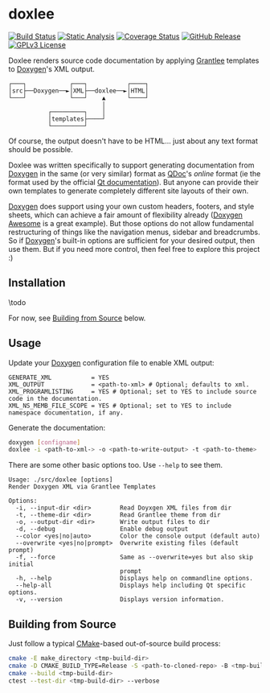 # doxlee

[![Build Status](https://github.com/pcolby/doxlee/actions/workflows/build.yaml/badge.svg)](https://github.com/pcolby/doxlee/actions/workflows/build.yaml)
[![Static Analysis](https://github.com/pcolby/doxlee/actions/workflows/static.yaml/badge.svg)](https://github.com/pcolby/doxlee/actions/workflows/static.yaml)
[![Coverage Status](https://img.shields.io/coveralls/github/pcolby/doxlee?label=Coverage)](https://coveralls.io/github/pcolby/doxlee)
[![GitHub Release](https://img.shields.io/github/v/release/pcolby/doxlee?include_prereleases&label=Release)](https://github.com/pcolby/doxlee/releases/latest)
[![GPLv3 License](https://img.shields.io/badge/License-GPLv3-informational.svg)](https://www.gnu.org/licenses/gpl-3.0.html)

Doxlee renders source code documentation by applying [Grantlee] templates to [Doxygen]'s XML output.

    ┌───┐            ┌───┐           ┌────┐
    │src├──Doxygen──►│XML├──doxlee──►│HTML│
    └───┘            └───┘    ▲      └────┘
                              │
               ┌─────────┐    │
               │templates├────┘
               └─────────┘

Of course, the output doesn't have to be HTML... just about any text format should be possible.

Doxlee was written specifically to support generating documentation from [Doxygen] in the same (or very
similar) format as [QDoc]'s _online_ format (ie the format used by the official [Qt documentation]). But
anyone can provide their own templates to generate completely different site layouts of their own.

[Doxygen] does support using your own custom headers, footers, and style sheets, which can achieve a
fair amount of flexibility already ([Doxygen Awesome] is a great example). But those options do not
allow fundamental restructuring of things like the navigation menus, sidebar and breadcrumbs. So if
[Doxygen]'s built-in options are sufficient for your desired output, then use them. But if you need more
control, then feel free to explore this project :)

## Installation

\todo

For now, see [Building from Source](#building-from-source) below.

## Usage

Update your [Doxygen] configuration file to enable XML output:

```
GENERATE_XML           = YES
XML_OUTPUT             = <path-to-xml> # Optional; defaults to xml.
XML_PROGRAMLISTING     = YES # Optional; set to YES to include source code in the documentation.
XML_NS_MEMB_FILE_SCOPE = YES # Optional; set to YES to include namespace documentation, if any.
```

Generate the documentation:

```sh
doxygen [configname]
doxlee -i <path-to-xml-> -o <path-to-write-output> -t <path-to-theme>
```

There are some other basic options too. Use `--help` to see them.

```
Usage: ./src/doxlee [options]
Render Doxygen XML via Grantlee Templates

Options:
  -i, --input-dir <dir>        Read Doyxgen XML files from dir
  -t, --theme-dir <dir>        Read Grantlee theme from dir
  -o, --output-dir <dir>       Write output files to dir
  -d, --debug                  Enable debug output
  --color <yes|no|auto>        Color the console output (default auto)
  --overwrite <yes|no|prompt>  Overwrite existing files (default prompt)
  -f, --force                  Same as --overwrite=yes but also skip initial
                               prompt
  -h, --help                   Displays help on commandline options.
  --help-all                   Displays help including Qt specific options.
  -v, --version                Displays version information.

```

## Building from Source

Just follow a typical [CMake]-based out-of-source build process:

~~~.sh
cmake -E make_directory <tmp-build-dir>
cmake -D CMAKE_BUILD_TYPE=Release -S <path-to-cloned-repo> -B <tmp-build-dir>
cmake --build <tmp-build-dir>
ctest --test-dir <tmp-build-dir> --verbose
~~~

[CMake]:            https://cmake.org/ "CMake"
[Doxygen]:          https://www.doxygen.nl/ "Doxygen"
[Doxygen Awesome]:  https://jothepro.github.io/doxygen-awesome-css/ "Doxygen Awesome"
[Grantlee]:         https://github.com/steveire/grantlee "The Grantlee Libraries"
[QDoc]:             https://doc.qt.io/qt-6/01-qdoc-manual.html "Introduction to QDoc"
[Qt documentation]: https://doc.qt.io/qt-6/index.html "Qt Documentation"
